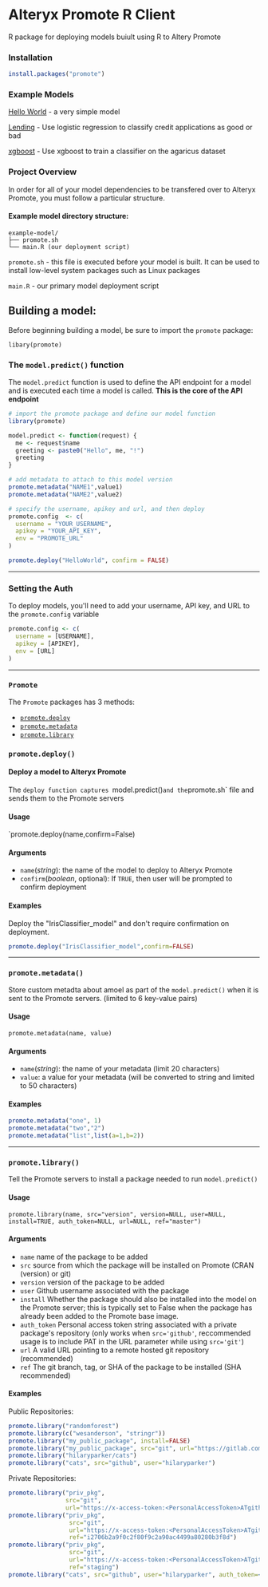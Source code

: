 # Alteryx Promote R Client
R package for deploying models buiult using R to Altery Promote

### Installation

```r
install.packages("promote")
```

### Example Models
[Hello World](examples/helloworld) - a very simple model

[Lending](examples/lending) - Use logistic regression to classify credit applications as good or bad

[xgboost](examples/xgboost) - Use xgboost to train a classifier on the agaricus dataset

### Project Overview

In order for all of your model dependencies to be transfered over to Alteryx Promote, you must follow a particular structure.

#### Example model directory structure:
```
example-model/
├── promote.sh
└── main.R (our deployment script)
```

`promote.sh` - this file is executed before your model is built. It can be used to install low-level system packages such as Linux packages

`main.R` - our primary model deployment script

## Building a model:

Before beginning building a model, be sure to import the `promote` package:

`libary(promote)`

### The `model.predict()` function

The `model.predict` function is used to define the API endpoint for a model and is executed each time a model is called. **This is the core of the API endpoint**

```r
# import the promote package and define our model function
library(promote)

model.predict <- function(request) {
  me <- request$name
  greeting <- paste0("Hello", me, "!")
  greeting
}

# add metadata to attach to this model version
promote.metadata("NAME1",value1)
promote.metadata("NAME2",value2)

# specify the username, apikey and url, and then deploy
promote.config  <- c(
  username = "YOUR_USERNAME",
  apikey = "YOUR_API_KEY",
  env = "PROMOTE_URL"
)

promote.deploy("HelloWorld", confirm = FALSE)
```

<hr>

### Setting the Auth

To deploy models, you'll need to add your username, API key, and URL to the `promote.config` variable
```r
promote.config <- c(
  username = [USERNAME],
  apikey = [APIKEY],
  env = [URL]
)
```
<hr>

### `Promote`

The `Promote` packages has 3 methods:
- [`promote.deploy`](#promotedeploy)
- [`promote.metadata`](#promotemetadata)
- [`promote.library`](#promotelibrary)

### `promote.deploy()`

#### Deploy a model to Alteryx Promote

The `deploy function captures `model.predict()` and the `promote.sh` file and sends them to the Promote servers

#### Usage

`promote.deploy(name,confirm=False)

#### Arguments
- `name`(_string_): the name of the model to deploy to Alteryx Promote
- `confirm`(_boolean_, optional): If `TRUE`, then user will be prompted to confirm deployment

#### Examples

Deploy the "IrisClassifier_model" and don't require confirmation on deployment.
```r
promote.deploy("IrisClassifier_model",confirm=FALSE)
```
<hr>

### `promote.metadata()`

Store custom metadta about amoel as part of the `model.predict()` when it is sent to the Promote servers. (limited to 6 key-value pairs)

#### Usage

`promote.metadata(name, value)`

#### Arguments
- `name`(_string_): the name of your metadata (limit 20 characters)
- `value`: a value for your metadata (will be converted to string and limited to 50 characters)

#### Examples

```r
promote.metadata("one", 1)
promote.metadata("two","2")
promote.metadata("list",list(a=1,b=2))
```
<hr>

### `promote.library()`

Tell the Promote servers to install a package needed to run `model.predict()`

#### Usage

`promote.library(name, src="version", version=NULL, user=NULL, install=TRUE, auth_token=NULL, url=NULL, ref="master")`

#### Arguments

 - `name`	name of the package to be added
- `src`	source from which the package will be installed on Promote (CRAN (version) or git)
- `version`	version of the package to be added
- `user`	Github username associated with the package
- `install`	Whether the package should also be installed into the model on the Promote server; this is typically set to False when the package has already been added to the Promote base image.
- `auth_token` Personal access token string associated with a private package's repository (only works when `src='github'`, reccommended usage is to include PAT in the URL parameter while using `src='git'`)
- `url` A valid URL pointing to a remote hosted git repository (recommended)
- `ref`	The git branch, tag, or SHA of the package to be installed (SHA recommended)

#### Examples

Public Repositories:
```r
promote.library("randomforest")
promote.library(c("wesanderson", "stringr"))
promote.library("my_public_package", install=FALSE)
promote.library("my_public_package", src="git", url="https://gitlab.com/userName/rpkg.git")
promote.library("hilaryparker/cats")
promote.library("cats", src="github", user="hilaryparker")
```

Private Repositories:
```r
promote.library("priv_pkg", 
                src="git", 
                url="https://x-access-token:<PersonalAccessToken>ATgithub.com/username/rpkg.git")
promote.library("priv_pkg", 
                 src="git", 
                 url="https://x-access-token:<PersonalAccessToken>ATgitlab.com/username/rpkg.git", 
                 ref="i2706b2a9f0c2f80f9c2a90ac4499a80280b3f8d")
promote.library("priv_pkg", 
                 src="git", 
                 url="https://x-access-token:<PersonalAccessToken>ATgitlab.com/username/rpkg.git", 
                 ref="staging")
promote.library("cats", src="github", user="hilaryparker", auth_token=<yourToken>) 

```
